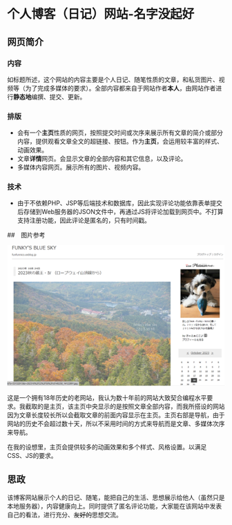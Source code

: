 # 个人博客（日记）网站-名字没起好

## 网页简介

### 内容

如标题所述，这个网站的内容主要是个人日记、随笔性质的文章，和私货图片、视频等（为了完成多媒体的要求）。全部内容都来自于网站作者**本人**，由网站作者进行**静态地**编撰、提交、更新。

### 排版

- 会有一个**主页**性质的网页，按照提交时间或次序来展示所有文章的简介或部分内容，提供观看文章全文的超链接、按钮。作为**主页**，会运用较丰富的样式、动画效果。
- 文章**详情**网页。会显示文章的全部内容和其它信息，以及评论。
- 多媒体内容网页。展示所有的图片、视频内容。 

### 技术

- 由于不依赖PHP、JSP等后端技术和数据库，因此实现评论功能依靠表单提交后存储到Web服务器的JSON文件中，再通过JS将评论加载到网页中。不打算支持注册功能，因此评论是匿名的，只有时间戳。

##　图片参考

![示例](img/示例.png)

这是一个拥有18年历史的老网站，我认为数十年前的网站大致契合编程水平要求。我截取的是主页，该主页中央显示的是按照文章全部内容，而我所搭设的网站因为文章长度较长所以会截取文章的前面内容显示在主页。主页右部是导航，由于网站的历史不会超过数十天，所以不采用时间的方式来导航而是文章、多媒体次序来导航。

在我的设想里，主页会提供较多的动画效果和多个样式、风格设置。以满足CSS、JS的要求。

## 思政

该博客网站展示个人的日记、随笔，能把自己的生活、思想展示给他人（虽然只是本地服务器），内容健康向上。同时提供了匿名评论功能，大家能在该网站中发表自己的看法，进行充分、~~友好的~~思想交流。


